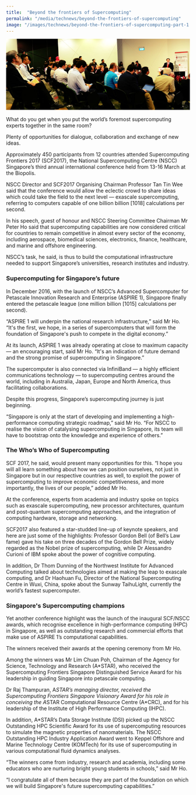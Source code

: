 ```yaml
---
title:  "Beyond the frontiers of Supercomputing"
permalink: "/media/technews/beyond-the-frontiers-of-supercomputing"
image: "/images/technews/beyond-the-frontiers-of-supercomputing-part-1.png"
---
```


![Beyond the frontiers of Supercomputing](/images/technews/beyond-the-frontiers-of-supercomputing-part-1.png)

What do you get when you put the world’s foremost supercomputing experts together in the same room?

Plenty of opportunities for dialogue, collaboration and exchange of new ideas.

Approximately 450 participants from 12 countries attended Supercomputing Frontiers 2017 (SCF2017), the National Supercomputing Centre (NSCC) Singapore’s third annual international conference held from 13-16 March at the Biopolis.

NSCC Director and SCF2017 Organising Chairman Professor Tan Tin Wee said that the conference would allow the eclectic crowd to share ideas which could take the field to the next level — exascale supercomputing, referring to computers capable of one billion billion [1018] calculations per second.

In his speech, guest of honour and NSCC Steering Committee Chairman Mr Peter Ho said that supercomputing capabilities are now considered critical for countries to remain competitive in almost every sector of the economy, including aerospace, biomedical sciences, electronics, finance, healthcare, and marine and offshore engineering.

NSCC’s task, he said, is thus to build the computational infrastructure needed to support Singapore’s universities, research institutes and industry.

### **Supercomputing for Singapore’s future**
In December 2016, with the launch of NSCC’s Advanced Supercomputer for Petascale Innovation Research and Enterprise (ASPIRE 1), Singapore finally entered the petascale league (one million billion [1015] calculations per second).

“ASPIRE 1 will underpin the national research infrastructure,” said Mr Ho. “It's the first, we hope, in a series of supercomputers that will form the foundation of Singapore's push to compete in the digital economy.”

At its launch, ASPIRE 1 was already operating at close to maximum capacity — an encouraging start, said Mr Ho. “It's an indication of future demand and the strong promise of supercomputing in Singapore.”  

The supercomputer is also connected via InfiniBand — a highly efficient communications technology — to supercomputing centres around the world, including in Australia, Japan, Europe and North America, thus facilitating collaborations.

Despite this progress, Singapore’s supercomputing journey is just beginning.

“Singapore is only at the start of developing and implementing a high-performance computing strategic roadmap,” said Mr Ho. “For NSCC to realise the vision of catalysing supercomputing in Singapore, its team will have to bootstrap onto the knowledge and experience of others.”

### **The Who’s Who of Supercomputing**
SCF 2017, he said, would present many opportunities for this. “I hope you will all learn something about how we can position ourselves, not just in Singapore but in our respective countries as well, to exploit the power of supercomputing to improve economic competitiveness, and more importantly, the lives of our people,” added Mr Ho.

At the conference, experts from academia and industry spoke on topics such as exascale supercomputing, new processor architectures, quantum and post-quantum supercomputing approaches, and the integration of computing hardware, storage and networking.

SCF2017 also featured a star-studded line-up of keynote speakers, and here are just some of the highlights: Professor Gordon Bell (of Bell’s Law fame) gave his take on three decades of the Gordon Bell Prize, widely regarded as the Nobel prize of supercomputing, while Dr Alessandro Curioni of IBM spoke about the power of cognitive computing.

In addition, Dr Thom Dunning of the Northwest Institute for Advanced Computing talked about technologies aimed at making the leap to exascale computing, and Dr Haohuan Fu, Director of the National Supercomputing Centre in Wuxi, China, spoke about the Sunway TaihuLight, currently the world’s fastest supercomputer.  

### **Singapore's Supercomputing champions**
Yet another conference highlight was the launch of the inaugural SCF/NSCC awards, which recognise excellence in high-performance computing (HPC) in Singapore, as well as outstanding research and commercial efforts that make use of ASPIRE 1’s computational capabilities.

The winners received their awards at the opening ceremony from Mr Ho.

Among the winners was Mr Lim Chuan Poh, Chairman of the Agency for Science, Technology and Research (A*STAR), who received the Supercomputing Frontiers Singapore Distinguished Service Award for his leadership in guiding Singapore into petascale computing.

Dr Raj Thampuran, A*STAR’s managing director, received the Supercomputing Frontiers Singapore Visionary Award for his role in conceiving the A*STAR Computational Resource Centre (A*CRC), and for his leadership of the Institute of High Performance Computing (IHPC).

In addition, A*STAR’s Data Storage Institute (DSI) picked up the NSCC Outstanding HPC Scientific Award for its use of supercomputing resources to simulate the magnetic properties of nanomaterials. The NSCC Outstanding HPC Industry Application Award went to Keppel Offshore and Marine Technology Centre (KOMTech) for its use of supercomputing in various computational fluid dynamics analyses.

“The winners come from industry, research and academia, including some educators who are nurturing bright young students in schools,” said Mr Ho.

“I congratulate all of them because they are part of the foundation on which we will build Singapore's future supercomputing capabilities.”
